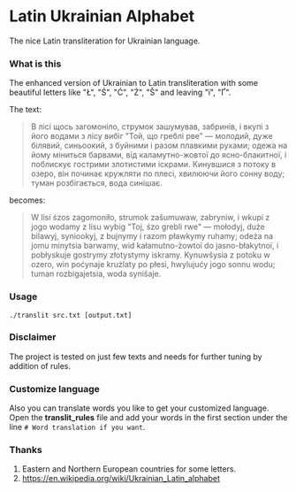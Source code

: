 # Latin Ukrainian Alphabet
The nice Latin transliteration for Ukrainian language.

### What is this
The enhanced version of Ukrainian to Latin transliteration with some beautiful letters like "Ł", "Ś", "Ć", "Ż", "Š" and leaving "ї", "Ґ".

The text:
> В лісі щось загомоніло, струмок зашумував, забринів, і вкупі з його водами з лісу вибіг "Той, що греблі рве" — молодий, дуже білявий, синьоокий, з буйними і разом плавкими рухами; одежа на йому міниться барвами, від каламутно-жовтої до ясно-блакитної, і поблискує гострими злотистими іскрами. Кинувшися з потоку в озеро, він починає кружляти по плесі, хвилюючи його сонну воду; туман розбігається, вода синішає.

becomes:

> W lisi śzos zagomoniło, strumok zašumuwaw, zabryniw, i wkupi z jogo wodamy z lisu wybig "Toj, śzo grebli rwe" — mołodyj, duże bilawyj, syniookyj, z bujnymy i razom pławkymy ruhamy; odeża na jomu minytsia barwamy, wid kałamutno-żowtoї do jasno-błakytnoї, i pobłyskuje gostrymy złotystymy iskramy. Kynuwšysia z potoku w ozero, win poćynaje krużlaty po płesi, hwylujućy jogo sonnu wodu; tuman rozbigajetsia, woda synišaje.

### Usage
```
./translit src.txt [output.txt]
```

### Disclaimer
The project is tested on just few texts and needs for further tuning by addition of rules.

### Customize language
Also you can translate words you like to get your customized language. Open the **translit_rules** file and add your words in the first section under the line ```# Word translation if you want```.

### Thanks
1. Eastern and Northern European countries for some letters.
2. https://en.wikipedia.org/wiki/Ukrainian_Latin_alphabet
